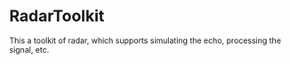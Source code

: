 # RadarToolkit
This a toolkit of radar, which supports simulating the echo, processing the signal, etc.
